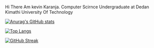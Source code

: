 ###
Hi There Am kevin Karanja.
Computer Scirnce Undergraduate at Dedan Kimathi University Of Technology
<!--
**karanja019/karanja019** is a ✨ _special_ ✨ repository because its `README.md` (this file) appears on your GitHub profile.

Here are some ideas to get you started:

🔭 I’m currently working on ... 
- 🌱 I’m currently learning ... cloud computing
- 👯 I’m looking to collaborate on ... anything
- 🤔 I’m looking for help with ... procrastination.
- 💬 Ask me about ...
- 📫 How to reach me: ...
-😄 Pronouns: ... me
- ⚡ Fun fact: ... music pproducer😄
-->
[![Anurag's GitHub stats](https://github-readme-stats.vercel.app/api?username=karanja019&show_icons=true&theme=radical)](https://github.com/anuraghazra/github-readme-stats)

[![Top Langs](https://github-readme-stats.vercel.app/api/top-langs/?username=karanja019&layout=compact&theme=radical)](https://github.com/anuraghazra/github-readme-stats)

[![GitHub Streak](https://github-readme-streak-stats.herokuapp.com/?user=karanja019&theme=radical)](https://git.io/streak-stats)

